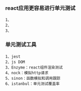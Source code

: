 ### react应用更容易进行单元测试
    1、
    2、
    3、
### 单元测试工具
    1、jest
    2、js DOM
    3、Enzyme：react组件渲染测试
    4、nock：模拟http请求
    5、sinon：函数模拟和调用跟踪
    6、istanbul：单元测试覆盖率